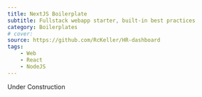 ```yaml
---
title: NextJS Boilerplate
subtitle: Fullstack webapp starter, built-in best practices
category: Boilerplates
# cover: 
source: https://github.com/RcKeller/HR-dashboard
tags:
    - Web
    - React
    - NodeJS
---
```


Under Construction
